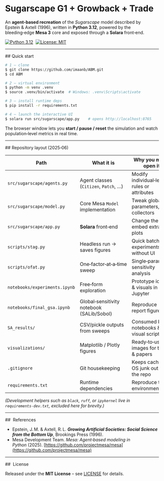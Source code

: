 # Sugarscape G1 + Growback + Trade

An **agent‑based recreation** of the *Sugarscape* model described by Epstein & Axtell (1996), written in **Python 3.12**, powered by the bleeding‑edge **Mesa 3** core and exposed through a **Solara** front‑end.

[![Python 3.12](https://img.shields.io/badge/python-3.12%2B-blue.svg)](https://www.python.org/)  [![License: MIT](https://img.shields.io/badge/License-MIT-green.svg)](LICENSE)

---

\## Quick start

```bash
# 1 – clone
$ git clone https://github.com/imaanb/ABM.git
$ cd ABM

# 2 – virtual environment
$ python -m venv .venv
$ source .venv/bin/activate  # Windows: .venv\Scripts\activate

# 3 – install runtime deps
$ pip install -r requirements.txt

# 4 – launch the interactive UI
$ solara run src/sugarscape/app.py    # opens http://localhost:8765
```

The browser window lets you **start / pause / reset** the simulation and watch population‑level metrics in real time.

---

\## Repository layout (2025‑06)

| Path                          | What it is                                | Why you might open it                       |
| ----------------------------- | ----------------------------------------- | ------------------------------------------- |
| `src/sugarscape/agents.py`    | Agent classes (`Citizen`, `Patch`, …)     | Modify individual‑level rules or attributes |
| `src/sugarscape/model.py`     | Core Mesa `Model` implementation          | Tweak global parameters, add collectors     |
| `src/sugarscape/app.py`       | **Solara** front‑end                      | Change the UI or embed extra plots          |
| `scripts/stag.py`             | Headless run → saves figures              | Quick batch experiments without UI          |
| `scripts/ofat.py`             | One‑factor‑at‑a‑time sweep                | Single‑parameter sensitivity analysis       |
| `notebooks/experiments.ipynb` | Free‑form exploration                     | Prototype ideas & visuals in Jupyter        |
| `notebooks/final_gsa.ipynb`   | Global‑sensitivity notebook (SALib/Sobol) | Reproduce report figures                    |
| `SA_results/`                 | CSV/pickle outputs from sweeps            | Consumed by notebooks & visual scripts      |
| `visualizations/`             | Matplotlib / Plotly figures               | Ready‑to‑use images for talks & papers      |
| `.gitignore`                  | Git housekeeping                          | Keeps caches & OS junk out of the repo      |
| `requirements.txt`            | Runtime dependencies                      | Reproduce the environment                   |

*(Development helpers such as `black`, `ruff`, or `ipykernel` live in `requirements-dev.txt`, excluded here for brevity.)*

---

\##  References

* Epstein, J. M. & Axtell, R. L. ***Growing Artificial Societies: Social Science from the Bottom Up***, Brookings Press (1996).
* Mesa Development Team. *Mesa: Agent‑based modeling in Python* (2025). [https://github.com/projectmesa/mesa](https://github.com/projectmesa/mesa)

---

\##  License

Released under the **MIT License** – see [LICENSE](LICENSE) for details.
